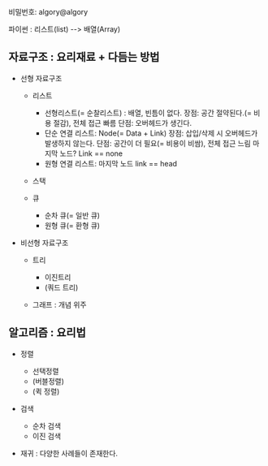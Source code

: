 비밀번호: algory@algory

파이썬 : 리스트(list) --> 배열(Array)

## 자료구조 : 요리재료 + 다듬는 방법

- 선형 자료구조
  - 리스트
    - 선형리스트(= 순찰리스트) : 배열, 빈틈이 없다.
        장점: 공간 절약된다.(= 비용 절감), 전체 접근 빠름
        단점: 오버헤드가 생긴다.
    - 단순 연결 리스트: Node(= Data + Link)
        장점: 삽입/삭제 시 오버헤드가 발생하지 않는다.
        단점: 공간이 더 필요(= 비용이 비쌈), 전체 접근 느림
        마지막 노드? Link == none
    - 원형 연결 리스트: 마지막 노드 link == head

  - 스택

  - 큐
    - 순차 큐(= 일반 큐)
    - 원형 큐(= 환형 큐)

- 비선형 자료구조
  
  - 트리
    - 이진트리
    - (쿼드 트리)
  
  - 그래프 : 개념 위주

## 알고리즘 : 요리법

- 정렬
  - 선택정렬
  - (버블정렬)
  - (퀵 정렬)

- 검색
  - 순차 검색
  - 이진 검색

- 재귀 : 다양한 사례들이 존재한다.
